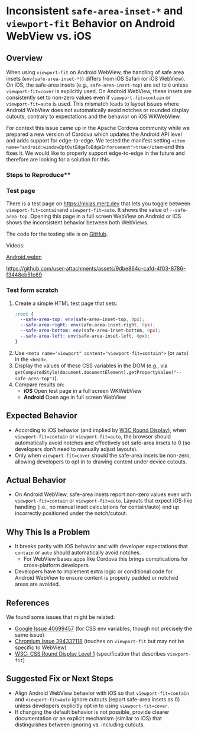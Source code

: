 # Inconsistent `safe-area-inset-*` and `viewport-fit` Behavior on Android WebView vs. iOS

## Overview
When using `viewport-fit` on Android WebView, the handling of safe area insets (`env(safe-area-inset-*)`) differs from iOS Safari (or iOS WebView). On iOS, the safe-area insets (e.g., `safe-area-inset-top`) are set to `0` unless `viewport-fit=cover` is explicitly used. On Android WebView, these insets are consistently set to non-zero values even if `viewport-fit=contain` or `viewport-fit=auto` is used. This mismatch leads to layout issues where Android WebView does not automatically avoid notches or rounded display cutouts, contrary to expectations and the behavior on iOS WKWebView.

For context this issue came up in the Apache Cordova community while we prepared a new version of Cordova which updates the Android API level and adds support for edge-to-edge. We tested the manifest setting `<item name="android:windowOptOutEdgeToEdgeEnforcement">true</item>`and this fixes it. We would like to properly support edge-to-edge in the future and therefore are looking for a solution for this.

### Steps to Reproduce**

### Test page 

There is a test page on https://niklas.merz.dev that lets you toggle between `viewport-fit=contain`and `viewport-fit=auto`. It shows the value of `--safe-area-top`. Opening this page in a full screen WebView on Android or iOS shows the inconsistent behavior between both WebViews.

The code for the testing site is on [GitHub](https://github.com/niklasmerz/edge).

Videos:

[Android.webm](https://github.com/user-attachments/assets/c71c05dd-af8f-4695-b328-dad7d134ed00)



https://github.com/user-attachments/assets/9dbe864c-cafd-4f03-8786-f3448eb51c69


### Test form scratch

1. Create a simple HTML test page that sets:
   ```css
   :root {
     --safe-area-top: env(safe-area-inset-top, 0px);
     --safe-area-right: env(safe-area-inset-right, 0px);
     --safe-area-bottom: env(safe-area-inset-bottom, 0px);
     --safe-area-left: env(safe-area-inset-left, 0px);
   }
   ```
2. Use `<meta name="viewport" content="viewport-fit=contain">` (or `auto`) in the `<head>`.
3. Display the values of these CSS variables in the DOM (e.g., via `getComputedStyle(document.documentElement).getPropertyValue("--safe-area-top")`).
4. Compare results on:
   - **iOS** Open test page in a full screen WKWebView
   - **Android** Open age in full screen WebView

## Expected Behavior
- According to iOS behavior (and implied by [W3C Round Display](https://www.w3.org/TR/css-round-display-1/#viewport-fit-descriptor)), when `viewport-fit=contain` or `viewport-fit=auto`, the browser should automatically avoid notches and effectively set safe-area insets to 0 (so developers don’t need to manually adjust layouts).
- Only when `viewport-fit=cover` should the safe-area insets be non-zero, allowing developers to opt in to drawing content under device cutouts.

## Actual Behavior 
- On Android WebView, safe-area insets report non-zero values even with `viewport-fit=contain` or `viewport-fit=auto`. Layouts that expect iOS-like handling (i.e., no manual inset calculations for contain/auto) end up incorrectly positioned under the notch/cutout.

## Why This Is a Problem
- It breaks parity with iOS behavior and with developer expectations that `contain` or `auto` should automatically avoid notches.
    - For WebView bases apps like Cordova this brings complications for cross-platform developers.
- Developers have to implement extra logic or conditional code for Android WebView to ensure content is properly padded or notched areas are avoided.

## References

We found some issues that might be related:

- [Google Issue 40699457](https://issuetracker.google.com/issues/40699457) (for CSS env variables, though not precisely the same issue)  
- [Chromium Issue 394337118](https://issues.chromium.org/issues/394337118) (touches on `viewport-fit` but may not be specific to WebView)  
- [W3C: CSS Round Display Level 1](https://www.w3.org/TR/css-round-display-1/#viewport-fit-descriptor) (specification that describes `viewport-fit`)

## Suggested Fix or Next Steps
- Align Android WebView behavior with iOS so that `viewport-fit=contain` and `viewport-fit=auto` ignore cutouts (report safe-area insets as 0) unless developers explicitly opt in to using `viewport-fit=cover`.
- If changing the default behavior is not possible, provide clearer documentation or an explicit mechanism (similar to iOS) that distinguishes between ignoring vs. including cutouts.
